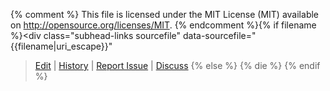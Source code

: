{% comment %}
This file is licensed under the MIT License (MIT) available on
http://opensource.org/licenses/MIT.
{% endcomment %}{% if filename %}<div class="subhead-links sourcefile" data-sourcefile="{{filename|uri_escape}}"
><a href="https://github.com/bitcoin/bitcoin.org/edit/master/{{filename|uri_escape}}">Edit</a>
| <a href="https://github.com/bitcoin/bitcoin.org/commits/master/{{filename|uri_escape}}">History</a>
| <a href="https://github.com/bitcoin/bitcoin.org/issues/new?body=Source%20File%3A%20{{filename|uri_escape}}%0A%0A">Report Issue</a>
| <a href="/en/development#devcommunities">Discuss</a></div>
{% else %}
{% die %}
{% endif %}
